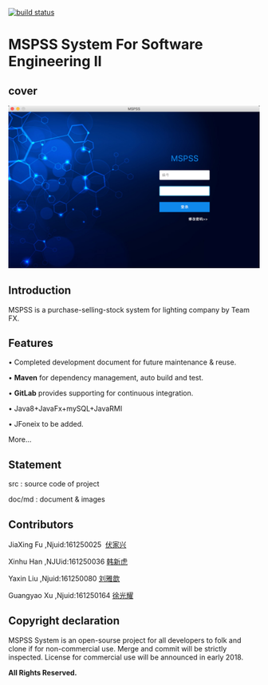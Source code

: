 [![build status](http://101.37.19.32:10080/FX/MSPSS/badges/master/build.svg)](http://101.37.19.32:10080/FX/MSPSS/commits/master)
# MSPSS System For Software Engineering Ⅱ<br>


## cover
  ![cover](https://raw.githubusercontent.com/NJUFX/MSPSS/master/cover.png)


## Introduction

MSPSS is a purchase-selling-stock system for lighting company by Team FX.

## Features

• Completed development document for future maintenance & reuse.

• **Maven** for dependency management, auto build and test.

• **GitLab** provides supporting for continuous integration.

• Java8+JavaFx+mySQL+JavaRMI

• JFoneix to be added.

More…

## Statement

src : source code of project

doc/md : document & images

## Contributors

JiaXing Fu ,Njuid:161250025  [伏家兴](https://github.com/FuGaZn "悬停显示")

Xinhu Han ,NJUid:161250036 [韩新虎](https://github.com/hanxinhu "悬停显示")

Yaxin Liu ,Njuid:161250080 [刘雅歆](https://github.com/HarperLiu "悬停显示")

Guangyao Xu ,Njuid:161250164 [徐光耀](https://github.com/LuGaXu "悬停显示")

## Copyright declaration

MSPSS System is an open-sourse project for all developers to folk and clone if for non-commercial use. Merge and commit will be strictly inspected. License for commercial use will be announced in early 2018.

**All Rights Reserved.**








